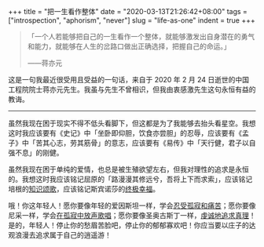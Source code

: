+++
title = "把一生看作整体"
date = "2020-03-13T21:26:42+08:00"
tags = ["introspection", "aphorism", "never"]
slug = "life-as-one"
indent = true
+++

> 「一个人若能够把自己的一生看作一个整体，就能够激发出自身潜在的勇气和能力，就能够在人生的岔路口做出正确选择，把握自己的命运。」
>
> ——蒋亦元

这是一句我最近很受用且受益的一句话，来自于 2020 年 2 月 24 日逝世的中国工程院院士蒋亦元先生。我虽与先生不曾相识，但我由衷感激先生这句永恒有益的教诲。

---

虽然我现在困于现实不得不低头看脚下，但这都是为了我能够去抬头看星空。我想这时我应该要有《史记》中「坐卧即仰胆，饮食亦尝胆」的忍辱，应该要有《孟子》中「苦其心志，劳其筋骨」的意志，应该要有《易传》中「天行健，君子以自强不息」的刚健。

虽然我现在困于单纯的爱情，也总是被生殖欲望左右，但我对理性的追求是永恒的。我想这时我应该铭记屈原的「路漫漫其修远兮，吾将上下而求索」，应该铭记培根的[知识颂歌](https://yixiuer.me/excerpt/francis-bacon-an-eulogy-of-knowledge/)，应该铭记斯宾诺莎的[终极幸福](https://yixiuer.me/excerpt/spinoza-tractatus-de-intellectus-emendatione/)。

哦！你这年轻人！愿你要像年轻的爱因斯坦一样，学会[忍受孤寂和痛苦](https://yixiuer.me/excerpt/albert-einstein-self-portrayal/)；愿你要像尼采一样，学会[在孤寂中放声歌唱](https://yixiuer.me/excerpt/nietzsche-die-sonne-gesunken/)；愿你要像圣奥古斯丁一样，[虔诚地追求真理](/life/chuang-tzu-and-saint-augustine/)！是的，年轻人！停止你的愁眉苦脸吧，停止你的郁郁寡欢吧！你应当要以庄子的达观浪漫去追求属于自己的逍遥游！
